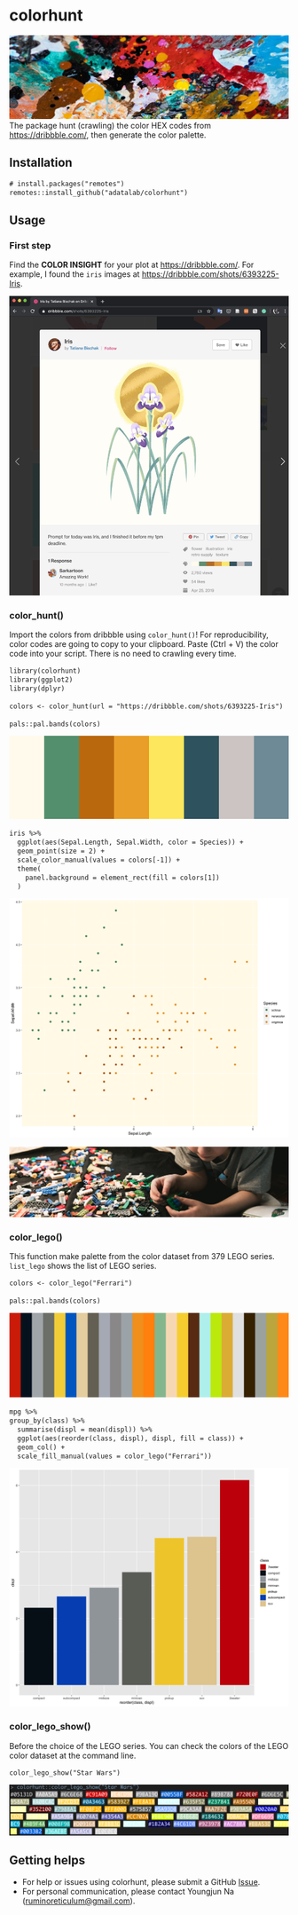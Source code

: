 # colorhunt
![](header.jpeg)
The package hunt (crawling) the color HEX codes from https://dribbble.com/, then generate the color palette.

## Installation
```
# install.packages("remotes")
remotes::install_github("adatalab/colorhunt")
```

## Usage
### First step
Find the **COLOR INSIGHT** for your plot at https://dribbble.com/. For example, I found the `iris` images at https://dribbble.com/shots/6393225-Iris.

![](dribbble.png)

### color_hunt()
Import the colors from dribbble using `color_hunt()`! For reproducibility, color codes are going to copy to your clipboard. Paste (Ctrl + V) the color code into your script. There is no need to crawling every time.

```
library(colorhunt)
library(ggplot2)
library(dplyr)

colors <- color_hunt(url = "https://dribbble.com/shots/6393225-Iris")

pals::pal.bands(colors)
```

![](pals.png)

```
iris %>%
  ggplot(aes(Sepal.Length, Sepal.Width, color = Species)) +
  geom_point(size = 2) +
  scale_color_manual(values = colors[-1]) +
  theme(
    panel.background = element_rect(fill = colors[1])
  )
```
![](iris.png)

![](bricks.jpeg)  

### color_lego()  
This function make palette from the color dataset from 379 LEGO series. `list_lego` shows the list of LEGO series.

```
colors <- color_lego("Ferrari")

pals::pal.bands(colors)
```

![](pals2.png)

```
mpg %>%
group_by(class) %>%
  summarise(displ = mean(displ)) %>%
  ggplot(aes(reorder(class, displ), displ, fill = class)) +
  geom_col() +
  scale_fill_manual(values = color_lego("Ferrari"))
```

![](lego.png)

### color_lego_show()  
Before the choice of the LEGO series. You can check the colors of the LEGO color dataset at the command line.

```
color_lego_show("Star Wars")
```
![](lego_show.png)

## Getting helps
- For help or issues using colorhunt, please submit a GitHub [Issue](https://github.com/adatalab/colorhunt/issues).  
- For personal communication, please contact Youngjun Na (ruminoreticulum@gmail.com).
